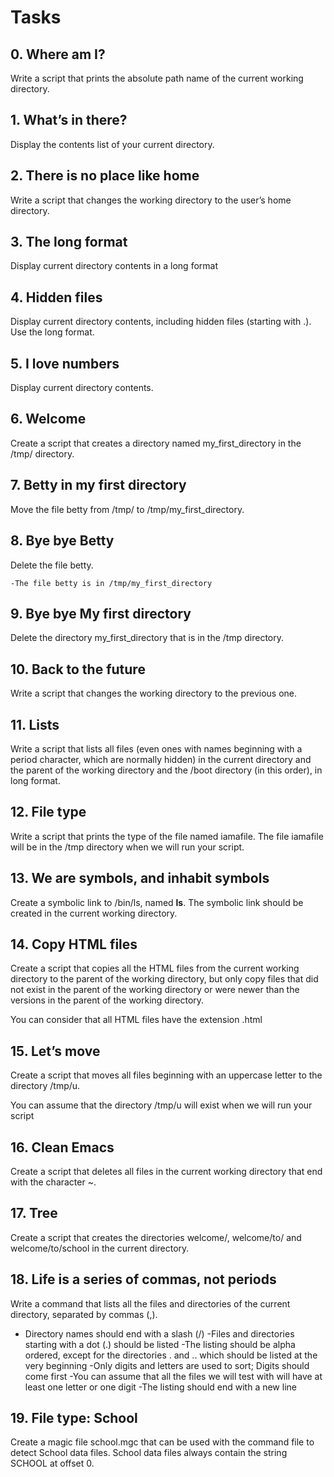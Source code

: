 # Tasks
## 0. Where am I?


Write a script that prints the absolute path name of the current working directory.
## 1. What’s in there?

Display the contents list of your current directory.
## 2. There is no place like home


Write a script that changes the working directory to the user’s home directory.
## 3. The long format

Display current directory contents in a long format
## 4. Hidden files


Display current directory contents, including hidden files (starting with .). Use the long format.
## 5. I love numbers

Display current directory contents.
## 6. Welcome


Create a script that creates a directory named my_first_directory in the /tmp/ directory.
## 7. Betty in my first directory

Move the file betty from /tmp/ to /tmp/my_first_directory.
## 8. Bye bye Betty

Delete the file betty.

    -The file betty is in /tmp/my_first_directory
## 9. Bye bye My first directory

Delete the directory my_first_directory that is in the /tmp directory.
## 10. Back to the future

Write a script that changes the working directory to the previous one.
## 11. Lists


Write a script that lists all files (even ones with names beginning with a period character, which are normally hidden) in the current directory and the parent of the working directory and the /boot directory (in this order), in long format.
## 12. File type

Write a script that prints the type of the file named iamafile. The file iamafile will be in the /tmp directory when we will run your script.
## 13. We are symbols, and inhabit symbols

Create a symbolic link to /bin/ls, named __ls__. The symbolic link should be created in the current working directory. 
## 14. Copy HTML files

Create a script that copies all the HTML files from the current working directory to the parent of the working directory, but only copy files that did not exist in the parent of the working directory or were newer than the versions in the parent of the working directory.

You can consider that all HTML files have the extension .html
## 15. Let’s move

Create a script that moves all files beginning with an uppercase letter to the directory /tmp/u.

You can assume that the directory /tmp/u will exist when we will run your script
## 16. Clean Emacs

Create a script that deletes all files in the current working directory that end with the character ~.
## 17. Tree

Create a script that creates the directories welcome/, welcome/to/ and welcome/to/school in the current directory.
## 18. Life is a series of commas, not periods

Write a command that lists all the files and directories of the current directory, separated by commas (,).

   - Directory names should end with a slash (/)
   -Files and directories starting with a dot (.) should be listed
   -The listing should be alpha ordered, except for the directories . and .. which should be listed at the very beginning
   -Only digits and letters are used to sort; Digits should come first
   -You can assume that all the files we will test with will have at least one letter or one digit
   -The listing should end with a new line
## 19. File type: School

Create a magic file school.mgc that can be used with the command file to detect School data files. School data files always contain the string SCHOOL at offset 0.

